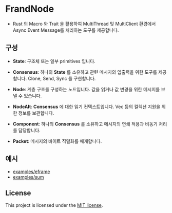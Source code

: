 # FrandNode

* Rust 의 Macro 와 Trait 을 활용하여 MultiThread 및 MultiClient 환경에서 Async Event Message를 처리하는 도구를 제공합니다.


## 구성

* **State**: 구조체 또는 일부 primitives 입니다.
* **Consensus**: 하나의 **State** 를 소유하고 관련 메시지의 입출력을 위한 도구를 제공합니다. Clone, Send, Sync 를 구현합니다.
* **Node**: 계층 구조를 구성하는 노드입니다. 값을 읽거나 값 변경을 위한 메시지를 보낼 수 있습니다.
* **NodeAlt**: **Consensus** 에 대한 읽기 컨텍스트입니다. Vec 등의 컬렉션 지원을 위한 정보를 보관합니다.


* **Component**: 하나의 **Consensus** 를 소유하고 메시지의 연쇄 적용과 비동기 처리를 담당합니다.


* **Packet**: 메시지의 바이트 직렬화를 매개합니다.


## 예시 

* [examples/eframe](https://github.com/frand-nano/frand-node/blob/main/examples/eframe)
* [examples/sum](https://github.com/frand-nano/frand-node/blob/main/examples/sum)

## License

This project is licensed under the [MIT license].

[MIT license]: https://github.com/frand-nano/frand-node/blob/main/LICENSE
